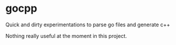 # gocpp
Quick and dirty experimentations to parse go files and generate c++

Nothing really useful at the moment in this project.
